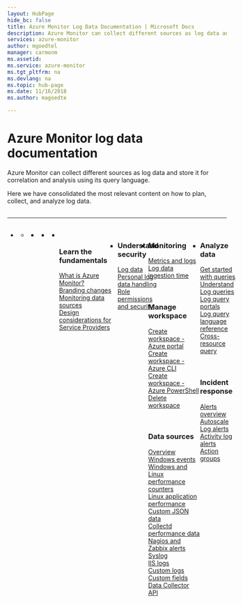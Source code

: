 ```yaml
---
layout: HubPage
hide_bc: false
title: Azure Monitor Log Data Documentation | Microsoft Docs
description: Azure Monitor can collect different sources as log data and store it for correlation and analysis using its query language.
services: azure-monitor
author: mgoedtel
manager: carmonm
ms.assetid:	
ms.service: azure-monitor
ms.tgt_pltfrm: na
ms.devlang: na
ms.topic: hub-page
ms.date: 11/16/2018
ms.author: magoedte

---
```


<div id="main" class="v2">
    <div class="container">
        <h1>Azure Monitor log data documentation</h1>
        <p>Azure Monitor can collect different sources as log data and store it for correlation and analysis using its query language.</p>
		<p>Here we have consolidated the most relevant content on how to plan, collect, and analyze log data.</p>
        <hr style="margin: 30px 0;" />
        <ul class="pivots">
            <li>
                <a href="#products"></a>
                <ul id="products">
                    <li>
                        <a class="singlePanelNavItem selected" style="display: none" href="#indexA" data-linktype="self-bookmark"></a>
                        <ul class="panelContent singlePanelContent" id="indexA" style="border: medium; border-image: none; margin-top: 0px; display: flex; float: left;">
                            <li class="fullSpan">
                                <a href="#index1" data-linktype="self-bookmark"></a>
                                <ul class="cardsF cols cols4" id="index1" style="float: left; display: flex; width: 100%; border-bottom: 1px var(--grey-lighter) solid;">  
                                    <li>
                                        <ul class="cardsB panelContent" id="cardtypes-B" style="float: left; display: flex; width: 100%;">
                                            <li>
                                                <!-- <a href="">-->
                                                    <div class="cardSize">
                                                        <div class="cardPadding">
                                                            <div class="card">
                                                                <div class="cardImageOuter">
                                                                    <div class="cardImage">
                                                                        <img alt="" src="https://docs.microsoft.com/media/common/i_learn-about.svg" data-linktype="external">
                                                                    </div>
                                                                </div>
                                                                <div class="cardText" style="padding-left: 0px">
                                                                    <h3>Learn the fundamentals</h3> 
																	<p> 
																	    <a href="/azure/azure-monitor/overview">What is Azure Monitor?</a><br/>
                                                                        <a href="/azure/azure-monitor/azure-monitor-rebrand">Branding changes</a><br/>
                                                                        <a href="/azure/monitoring/monitoring-data-sources">Monitoring data sources</a><br/>
                                                                        <a href="/azure/log-analytics/log-analytics-service-providers">Design considerations for Service Providers</a><br/>
																	</p>
																</div>
                                                            </div>
                                                        </div>
                                                    </div>
                                                <!-- </a>-->
                                            </li>
                                            <li>
                                                <!-- <a href="">-->
                                                    <div class="cardSize">
                                                        <div class="cardPadding">
                                                            <div class="card">
                                                                <div class="cardText">
                                                                    <h3>Understand security</h3> 
																	<p>
																	    <a href="/azure/log-analytics/log-analytics-data-security">Log data</a><br/>
                                                                        <a href="/azure/log-analytics/log-analytics-personal-data-mgmt">Personal log data handling</a><br/>
                                                                        <a href="/azure/monitoring-and-diagnostics/monitoring-roles-permissions-security">Role permissions and security</a><br/>
																    </p>
																</div>
                                                            </div>
                                                        </div>
                                                    </div>
                                                <!-- </a>-->
                                            </li>
										</ul>
                                    </li>
                                    <li>
                                        <div class="cardSize">
                                            <div class="cardPadding">
                                                <div class="card">
                                                    <div class="cardText">
													<h3>Monitoring</h3>
                                                        <p>
                                                            <a href="/azure/monitoring/monitoring-data-collection">Metrics and logs</a><br/>
                                                            <a href="/azure/log-analytics/log-analytics-data-ingestion-time">Log data ingestion time</a><br/>
														</p>
														<br>
														<h3>Manage workspace</h3>
                                                        <p>
                                                            <a href="/azure/log-analytics/log-analytics-quick-create-workspace">Create workspace - Azure portal</a><br/>
                                                            <a href="/azure/log-analytics/log-analytics-quick-create-workspace-cli">Create workspace - Azure CLI</a><br/>
                                                            <a href="/azure/log-analytics/log-analytics-quick-create-workspace-posh">Create workspace - Azure PowerShell</a><br/>
                                                            <a href="/azure/log-analytics/log-analytics-manage-del-workspace">Delete workspace</a><br/>
														</p>
														<br>
                                                        <h3>Data sources</h3>
                                                        <p>
                                                            <a href="/azure/monitoring/monitoring-data-sources">Overview<br/>
                                                            <a href="/azure/log-analytics/log-analytics-data-sources-windows-events">Windows events</a><br/>
                                                            <a href="/azure/log-analytics-data-sources-performance-counters">Windows and Linux performance counters</a><br/>
                                                            <a href="/azure/log-analytics/log-analytics-data-sources-linux-applications">Linux application performance</a><br/>
                                                            <a href="/azure/log-analytics/log-analytics-data-sources-json">Custom JSON data</a><br/>
                                                            <a href="/azure/log-analytics/log-analytics-data-sources-collectd">Collectd performance data</a><br/>
                                                            <a href="/azure/log-analytics/log-analytics-data-sources-alerts-nagios-zabbix">Nagios and Zabbix alerts</a><br/>
                                                            <a href="/azure/log-analytics/log-analytics-data-sources-syslog">Syslog</a><br/>
                                                            <a href="/azure/log-analytics/log-analytics-data-sources-iis-logs">IIS logs</a><br/>
                                                            <a href="/azure/log-analytics/log-analytics-data-sources-custom-logs">Custom logs</a><br/>
                                                            <a href="/azure/log-analytics/log-analytics-custom-fields">Custom fields</a><br/>
                                                            <a href="/azure/log-analytics/log-analytics-data-collector-api">Data Collector API</a><br/>
														</p>
                                                    </div>
                                                </div>
                                            </div>
                                        </div>
                                    </li>
									<li>
                                        <div class="cardSize">
                                            <div class="cardPadding">
                                                <div class="card">
                                                    <div class="cardText">
                                                        <h3>Analyze data</h3>
                                                        <p>
                                                            <a href="/azure/log-analytics/query-language/get-started-queries">Get started with queries</a><br/>
                                                            <a href="/azure/log-analytics/log-analytics-log-search">Understand Log queries</a><br/>
                                                            <a href="/azure/log-analytics/log-analytics-log-search-portals">Log query portals</a><br/>
                                                            <a href="/azure/log-analytics/query-language/query-language">Log query language reference</a><br/>
                                                            <a href="/azure/log-analytics-cross-workspace-search">Cross-resource query</a><br/>
														</p>
														<br>
                                                        <h3>Incident response</h3>
                                                        <p>
                                                            <a href="/azure/monitoring-and-diagnostics/monitoring-overview-unified-alerts">Alerts overview</a><br/>
                                                            <a href="/azure/monitoring-and-diagnostics/monitoring-overview-autoscale">Autoscale</a><br/>
                                                            <a href="/azure/monitoring-and-diagnostics/monitor-alerts-unified-log">Log alerts</a><br/>
                                                            <a href="/azure/monitoring-and-diagnostics/monitoring-activity-log-alerts-new-experience">Activity log alerts</a><br/>
                                                            <a href="/azure/monitoring-and-diagnostics/monitoring-action-groups">Action groups</a><br/>
                                                        </p>
													</div>
                                                </div>
                                            </div>
                                        </div>
								    </li>
                                </ul>
                            </li>
                        </ul>
                    </li>
                </ul>
            </li>
        </ul>
    </div>
</div>
